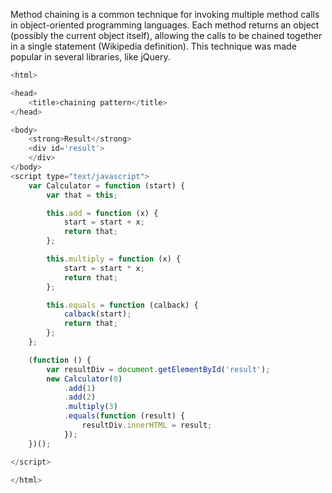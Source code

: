 Method chaining is a common technique for invoking multiple method calls in object-oriented programming languages. Each method returns an object (possibly the current object itself), allowing the calls to be chained together in a single statement (Wikipedia definition). This technique was made popular in several libraries, like jQuery.

``` js
<html>

<head>
    <title>chaining pattern</title>
</head>

<body>
    <strong>Result</strong>
    <div id='result'>
    </div>
</body>
<script type="text/javascript">
    var Calculator = function (start) {
        var that = this;

        this.add = function (x) {
            start = start + x;
            return that;
        };

        this.multiply = function (x) {
            start = start * x;
            return that;
        };

        this.equals = function (calback) {
            calback(start);
            return that;
        };
    };

    (function () {
        var resultDiv = document.getElementById('result');
        new Calculator(0)
            .add(1)
            .add(2)
            .multiply(3)
            .equals(function (result) {
                resultDiv.innerHTML = result;
            });
    })();

</script>

</html>
```